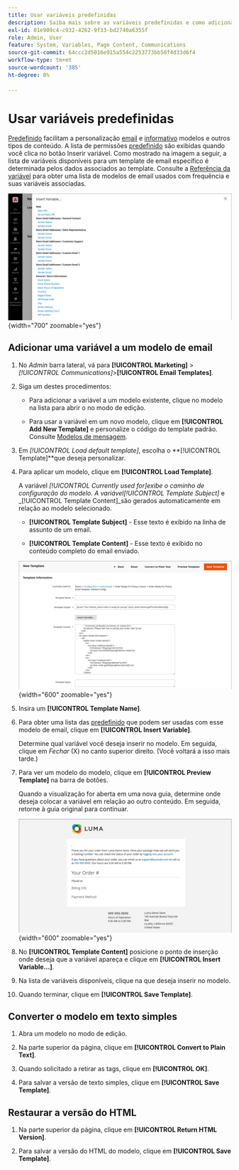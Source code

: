```yaml
---
title: Usar variáveis predefinidas
description: Saiba mais sobre as variáveis predefinidas e como adicioná-las em um modelo de email.
exl-id: 01e909c4-c932-4262-9f33-bd2740a6355f
role: Admin, User
feature: System, Variables, Page Content, Communications
source-git-commit: 64ccc2d5016e915a554c2253773bb50f4d33d6f4
workflow-type: tm+mt
source-wordcount: '385'
ht-degree: 0%

---
```


# Usar variáveis predefinidas

[Predefinido](variables-predefined.md) facilitam a personalização [email](email-templates.md) e [informativo](../merchandising-promotions/newsletters.md) modelos e outros tipos de conteúdo. A lista de permissões [predefinido](variables-predefined.md) são exibidas quando você clica no botão Inserir variável. Como mostrado na imagem a seguir, a lista de variáveis disponíveis para um template de email específico é determinada pelos dados associados ao template. Consulte a [Referência da variável](variables-reference.md) para obter uma lista de modelos de email usados com frequência e suas variáveis associadas.

![Variáveis predefinidas para o modelo de email](./assets/email-template-new-pickup-order-predefined-variables.png){width="700" zoomable="yes"}

## Adicionar uma variável a um modelo de email

1. No _Admin_ barra lateral, vá para **[!UICONTROL Marketing]** > _[!UICONTROL Communications]_>**[!UICONTROL Email Templates]**.

1. Siga um destes procedimentos:

   - Para adicionar a variável a um modelo existente, clique no modelo na lista para abrir o no modo de edição.

   - Para usar a variável em um novo modelo, clique em **[!UICONTROL Add New Template]** e personalize o código do template padrão. Consulte [Modelos de mensagem](email-template-custom.md#message-templates).

1. Em _[!UICONTROL Load default template]_, escolha o **[!UICONTROL Template]**que deseja personalizar.

1. Para aplicar um modelo, clique em **[!UICONTROL Load Template]**.

   A variável _[!UICONTROL Currently used for]_exibe o caminho de configuração do modelo. A variável_[!UICONTROL Template Subject]_ e _[!UICONTROL Template Content]_são gerados automaticamente em relação ao modelo selecionado.

   - **[!UICONTROL Template Subject]** - Esse texto é exibido na linha de assunto de um email.

   - **[!UICONTROL Template Content]** - Esse texto é exibido no conteúdo completo do email enviado.

   ![Conteúdo do modelo de email](./assets/email-template-content.png){width="600" zoomable="yes"}

1. Insira um **[!UICONTROL Template Name]**.

1. Para obter uma lista das [predefinido](variables-predefined.md) que podem ser usadas com esse modelo de email, clique em **[!UICONTROL Insert Variable]**.

   Determine qual variável você deseja inserir no modelo. Em seguida, clique em _Fechar_ (X) no canto superior direito. (Você voltará a isso mais tarde.)

1. Para ver um modelo do modelo, clique em **[!UICONTROL Preview Template]** na barra de botões.

   Quando a visualização for aberta em uma nova guia, determine onde deseja colocar a variável em relação ao outro conteúdo. Em seguida, retorne à guia original para continuar.

   ![Visualizar modelo](./assets/email-template-new-pickup-order-preview.png){width="600" zoomable="yes"}

1. No **[!UICONTROL Template Content]** posicione o ponto de inserção onde deseja que a variável apareça e clique em **[!UICONTROL Insert Variable...]**.

1. Na lista de variáveis disponíveis, clique na que deseja inserir no modelo.

1. Quando terminar, clique em **[!UICONTROL Save Template]**.

## Converter o modelo em texto simples

1. Abra um modelo no modo de edição.

1. Na parte superior da página, clique em **[!UICONTROL Convert to Plain Text]**.

1. Quando solicitado a retirar as tags, clique em **[!UICONTROL OK]**.

1. Para salvar a versão de texto simples, clique em **[!UICONTROL Save Template]**.

## Restaurar a versão do HTML

1. Na parte superior da página, clique em **[!UICONTROL Return HTML Version]**.

1. Para salvar a versão do HTML do modelo, clique em **[!UICONTROL Save Template]**.
